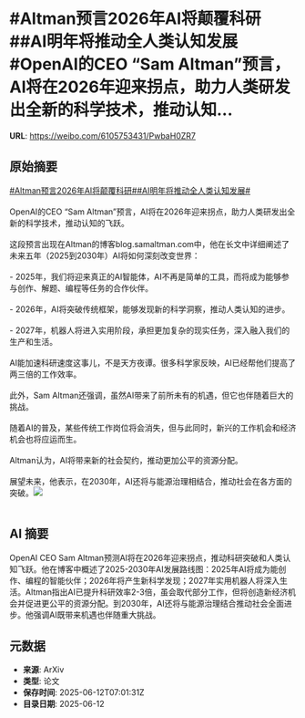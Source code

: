 # #Altman预言2026年AI将颠覆科研##AI明年将推动全人类认知发展#OpenAI的CEO “Sam Altman”预言，AI将在2026年迎来拐点，助力人类研发出全新的科学技术，推动认知...

**URL**: https://weibo.com/6105753431/PwbaH0ZR7

## 原始摘要

<a href="https://m.weibo.cn/search?containerid=231522type%3D1%26t%3D10%26q%3D%23Altman%E9%A2%84%E8%A8%802026%E5%B9%B4AI%E5%B0%86%E9%A2%A0%E8%A6%86%E7%A7%91%E7%A0%94%23&amp;extparam=%23Altman%E9%A2%84%E8%A8%802026%E5%B9%B4AI%E5%B0%86%E9%A2%A0%E8%A6%86%E7%A7%91%E7%A0%94%23" data-hide=""><span class="surl-text">#Altman预言2026年AI将颠覆科研#</span></a><a href="https://m.weibo.cn/search?containerid=231522type%3D1%26t%3D10%26q%3D%23AI%E6%98%8E%E5%B9%B4%E5%B0%86%E6%8E%A8%E5%8A%A8%E5%85%A8%E4%BA%BA%E7%B1%BB%E8%AE%A4%E7%9F%A5%E5%8F%91%E5%B1%95%23&amp;extparam=%23AI%E6%98%8E%E5%B9%B4%E5%B0%86%E6%8E%A8%E5%8A%A8%E5%85%A8%E4%BA%BA%E7%B1%BB%E8%AE%A4%E7%9F%A5%E5%8F%91%E5%B1%95%23" data-hide=""><span class="surl-text">#AI明年将推动全人类认知发展#</span></a><br><br>OpenAI的CEO “Sam Altman”预言，AI将在2026年迎来拐点，助力人类研发出全新的科学技术，推动认知的飞跃。<br><br>这段预言出现在Altman的博客blog.samaltman.com中，他在长文中详细阐述了未来五年（2025到2030年）AI将如何深刻改变世界：<br><br>- 2025年，我们将迎来真正的AI智能体，AI不再是简单的工具，而将成为能够参与创作、解题、编程等任务的合作伙伴。<br>    <br>- 2026年，AI将突破传统框架，能够发现新的科学洞察，推动人类认知的进步。<br>    <br>- 2027年，机器人将进入实用阶段，承担更加复杂的现实任务，深入融入我们的生产和生活。<br><br>AI能加速科研速度这事儿，不是天方夜谭。很多科学家反映，AI已经帮他们提高了两三倍的工作效率。<br><br>此外，Sam Altman还强调，虽然AI带来了前所未有的机遇，但它也伴随着巨大的挑战。<br><br>随着AI的普及，某些传统工作岗位将会消失，但与此同时，新兴的工作机会和经济机会也将应运而生。<br><br>Altman认为，AI将带来新的社会契约，推动更加公平的资源分配。<br><br>展望未来，他表示，在2030年，AI还将与能源治理相结合，推动社会在各方面的突破。<img style="" src="https://tvax4.sinaimg.cn/large/006Fd7o3gy1i2cg968ujhj318g142dsn.jpg" referrerpolicy="no-referrer"><br><br>

## AI 摘要

OpenAI CEO Sam Altman预测AI将在2026年迎来拐点，推动科研突破和人类认知飞跃。他在博客中概述了2025-2030年AI发展路线图：2025年AI将成为能创作、编程的智能伙伴；2026年将产生新科学发现；2027年实用机器人将深入生活。Altman指出AI已提升科研效率2-3倍，虽会取代部分工作，但将创造新经济机会并促进更公平的资源分配。到2030年，AI还将与能源治理结合推动社会全面进步。他强调AI既带来机遇也伴随重大挑战。

## 元数据

- **来源**: ArXiv
- **类型**: 论文
- **保存时间**: 2025-06-12T07:01:31Z
- **目录日期**: 2025-06-12
